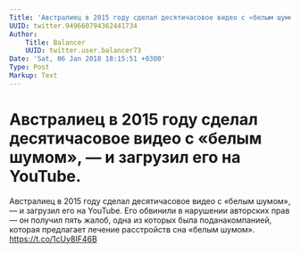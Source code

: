 ```yaml
---
Title: 'Австралиец в 2015 году сделал десятичасовое видео с «белым шумом», — и загрузил его на YouTube.'
UUID: twitter.949660794362441734
Author:
    Title: Balancer
    UUID: twitter.user.balancer73
Date: 'Sat, 06 Jan 2018 18:15:51 +0300'
Type: Post
Markup: Text
---
```


# Австралиец в 2015 году сделал десятичасовое видео с «белым шумом», — и загрузил его на YouTube.

Австралиец в 2015 году сделал десятичасовое видео с «белым
шумом», — и загрузил его на YouTube. Его обвинили в
нарушении авторских прав — он получил пять жалоб, одна из
которых была поданакомпанией, которая предлагает лечение
расстройств сна «белым шумом». https://t.co/1cUy8IF46B